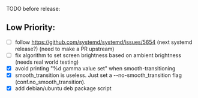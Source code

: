 TODO before release:

## Low Priority:
- [ ] follow https://github.com/systemd/systemd/issues/5654 (next systemd release?) (need to make a PR upstream)
- [ ] fix algorithm to set screen brightness based on ambient brightness (needs real world testing)
- [x] avoid printing "%d gamma value set" when smooth-transitioning
- [x] smooth_transition is useless. Just set a --no-smooth_transition flag (conf.no_smooth_transition).
- [x] add debian/ubuntu deb package script
